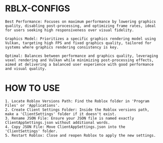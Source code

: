 # RBLX-CONFIGS

    Best Performance: Focuses on maximum performance by lowering graphics quality, disabling post-processing, and optimizing frame rates, ideal for users seeking high responsiveness over visual fidelity.

    Graphics Model: Prioritizes a specific graphics rendering model using Vulkan, targeting high FPS and fixed graphics quality, tailored for systems where graphics rendering consistency is key.

    Optimal: Balances between performance and graphics quality, leveraging voxel rendering and Vulkan while minimizing post-processing effects, aimed at delivering a balanced user experience with good performance and visual quality.

# HOW TO USE
    1. Locate Roblox Versions Path: Find the Roblox folder in 'Program Files' or 'Applications'.
    2. Create Client Settings Folder: Inside the Roblox versions path, make a 'ClientSettings' folder if it doesn't exist.
    3. Rename JSON File: Ensure your JSON file is named exactly ClientAppSettings.json without additional words.
    4. Copy JSON File: Move ClientAppSettings.json into the 'ClientSettings' folder.
    5. Restart Roblox: Close and reopen Roblox to apply the new settings.
